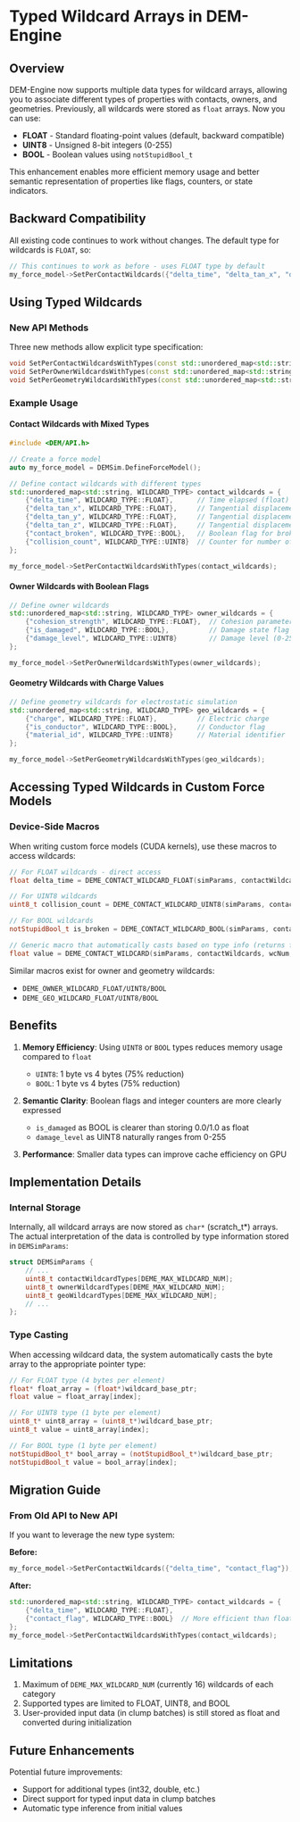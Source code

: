 # Typed Wildcard Arrays in DEM-Engine

## Overview

DEM-Engine now supports multiple data types for wildcard arrays, allowing you to associate different types of properties with contacts, owners, and geometries. Previously, all wildcards were stored as `float` arrays. Now you can use:

- **FLOAT** - Standard floating-point values (default, backward compatible)
- **UINT8** - Unsigned 8-bit integers (0-255)
- **BOOL** - Boolean values using `notStupidBool_t`

This enhancement enables more efficient memory usage and better semantic representation of properties like flags, counters, or state indicators.

## Backward Compatibility

All existing code continues to work without changes. The default type for wildcards is `FLOAT`, so:

```cpp
// This continues to work as before - uses FLOAT type by default
my_force_model->SetPerContactWildcards({"delta_time", "delta_tan_x", "delta_tan_y", "delta_tan_z"});
```

## Using Typed Wildcards

### New API Methods

Three new methods allow explicit type specification:

```cpp
void SetPerContactWildcardsWithTypes(const std::unordered_map<std::string, WILDCARD_TYPE>& wildcards_with_types);
void SetPerOwnerWildcardsWithTypes(const std::unordered_map<std::string, WILDCARD_TYPE>& wildcards_with_types);
void SetPerGeometryWildcardsWithTypes(const std::unordered_map<std::string, WILDCARD_TYPE>& wildcards_with_types);
```

### Example Usage

#### Contact Wildcards with Mixed Types

```cpp
#include <DEM/API.h>

// Create a force model
auto my_force_model = DEMSim.DefineForceModel();

// Define contact wildcards with different types
std::unordered_map<std::string, WILDCARD_TYPE> contact_wildcards = {
    {"delta_time", WILDCARD_TYPE::FLOAT},      // Time elapsed (float)
    {"delta_tan_x", WILDCARD_TYPE::FLOAT},     // Tangential displacement X
    {"delta_tan_y", WILDCARD_TYPE::FLOAT},     // Tangential displacement Y
    {"delta_tan_z", WILDCARD_TYPE::FLOAT},     // Tangential displacement Z
    {"contact_broken", WILDCARD_TYPE::BOOL},   // Boolean flag for broken contacts
    {"collision_count", WILDCARD_TYPE::UINT8}  // Counter for number of collisions (0-255)
};

my_force_model->SetPerContactWildcardsWithTypes(contact_wildcards);
```

#### Owner Wildcards with Boolean Flags

```cpp
// Define owner wildcards
std::unordered_map<std::string, WILDCARD_TYPE> owner_wildcards = {
    {"cohesion_strength", WILDCARD_TYPE::FLOAT},  // Cohesion parameter
    {"is_damaged", WILDCARD_TYPE::BOOL},          // Damage state flag
    {"damage_level", WILDCARD_TYPE::UINT8}        // Damage level (0-255)
};

my_force_model->SetPerOwnerWildcardsWithTypes(owner_wildcards);
```

#### Geometry Wildcards with Charge Values

```cpp
// Define geometry wildcards for electrostatic simulation
std::unordered_map<std::string, WILDCARD_TYPE> geo_wildcards = {
    {"charge", WILDCARD_TYPE::FLOAT},          // Electric charge
    {"is_conductor", WILDCARD_TYPE::BOOL},     // Conductor flag
    {"material_id", WILDCARD_TYPE::UINT8}      // Material identifier
};

my_force_model->SetPerGeometryWildcardsWithTypes(geo_wildcards);
```

## Accessing Typed Wildcards in Custom Force Models

### Device-Side Macros

When writing custom force models (CUDA kernels), use these macros to access wildcards:

```cpp
// For FLOAT wildcards - direct access
float delta_time = DEME_CONTACT_WILDCARD_FLOAT(simParams, contactWildcards, 0, myContactID);

// For UINT8 wildcards
uint8_t collision_count = DEME_CONTACT_WILDCARD_UINT8(simParams, contactWildcards, 5, myContactID);

// For BOOL wildcards
notStupidBool_t is_broken = DEME_CONTACT_WILDCARD_BOOL(simParams, contactWildcards, 4, myContactID);

// Generic macro that automatically casts based on type info (returns float)
float value = DEME_CONTACT_WILDCARD(simParams, contactWildcards, wcNum, myContactID);
```

Similar macros exist for owner and geometry wildcards:
- `DEME_OWNER_WILDCARD_FLOAT/UINT8/BOOL`
- `DEME_GEO_WILDCARD_FLOAT/UINT8/BOOL`

## Benefits

1. **Memory Efficiency**: Using `UINT8` or `BOOL` types reduces memory usage compared to `float`
   - `UINT8`: 1 byte vs 4 bytes (75% reduction)
   - `BOOL`: 1 byte vs 4 bytes (75% reduction)

2. **Semantic Clarity**: Boolean flags and integer counters are more clearly expressed
   - `is_damaged` as BOOL is clearer than storing 0.0/1.0 as float
   - `damage_level` as UINT8 naturally ranges from 0-255

3. **Performance**: Smaller data types can improve cache efficiency on GPU

## Implementation Details

### Internal Storage

Internally, all wildcard arrays are now stored as `char*` (scratch_t*) arrays. The actual interpretation of the data is controlled by type information stored in `DEMSimParams`:

```cpp
struct DEMSimParams {
    // ...
    uint8_t contactWildcardTypes[DEME_MAX_WILDCARD_NUM];
    uint8_t ownerWildcardTypes[DEME_MAX_WILDCARD_NUM];
    uint8_t geoWildcardTypes[DEME_MAX_WILDCARD_NUM];
    // ...
};
```

### Type Casting

When accessing wildcard data, the system automatically casts the byte array to the appropriate pointer type:

```cpp
// For FLOAT type (4 bytes per element)
float* float_array = (float*)wildcard_base_ptr;
float value = float_array[index];

// For UINT8 type (1 byte per element)
uint8_t* uint8_array = (uint8_t*)wildcard_base_ptr;
uint8_t value = uint8_array[index];

// For BOOL type (1 byte per element)
notStupidBool_t* bool_array = (notStupidBool_t*)wildcard_base_ptr;
notStupidBool_t value = bool_array[index];
```

## Migration Guide

### From Old API to New API

If you want to leverage the new type system:

**Before:**
```cpp
my_force_model->SetPerContactWildcards({"delta_time", "contact_flag"});
```

**After:**
```cpp
std::unordered_map<std::string, WILDCARD_TYPE> contact_wildcards = {
    {"delta_time", WILDCARD_TYPE::FLOAT},
    {"contact_flag", WILDCARD_TYPE::BOOL}  // More efficient than float
};
my_force_model->SetPerContactWildcardsWithTypes(contact_wildcards);
```

## Limitations

1. Maximum of `DEME_MAX_WILDCARD_NUM` (currently 16) wildcards of each category
2. Supported types are limited to FLOAT, UINT8, and BOOL
3. User-provided input data (in clump batches) is still stored as float and converted during initialization

## Future Enhancements

Potential future improvements:
- Support for additional types (int32, double, etc.)
- Direct support for typed input data in clump batches
- Automatic type inference from initial values
